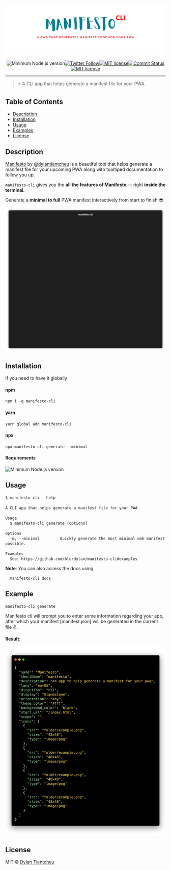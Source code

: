 [![Manifesto CLI](static/banner.png)](https://github.com/blurdylan/manifesto-cli)

<p align="center"><img src="https://badgen.net/badge/node/%3E=8.3/green" alt="Minimum Node.js version" /><a href="https://twitter.com/dylantientcheu"><img src="https://img.shields.io/twitter/follow/dylantientcheu.svg?style=social&amp;label=Follow" alt="Twitter Follow" /></a><a href="https://github.com/blurdylan/manifesto-cli/blob/master/license"><img src="https://badgen.net/github/release/blurdylan/manifesto-cli" alt="MIT license" /></a><a href="https://github.com/blurdylan/manifesto-cli/graphs/commit-activity"><img src="https://badgen.net/github/last-commit/blurdylan/manifesto-cli" alt="Commit Status" /></a><a href="https://github.com/blurdylan/manifesto-cli/blob/master/license"><img src="https://badgen.net/badge/License/MIT/blue" alt="MIT license" /></a></p>

---

> ⚡️ A CLI app that helps generate a manifest file for your PWA.

## Table of Contents

- [Description](#description)
- [Installation](#installation)
- [Usage](#usage)
- [Examples](#examples)
- [License](#license)

## Description

[Manifesto](https://blurdylan.github.io/manifesto/#/) by [@dylantientcheu](https://twitter.com/dylantientcheu) is a beautiful tool that helps generate a manifest file for your upcoming PWA along with tooltiped documentation to follow you up.

`manifesto-cli` gives you the **all the features of Manifesto** — right **inside the terminal**.

Generate a **minimal to full** PWA manifest interactively from start to finish 😎.

![Basic example](static/usage.gif)

## Installation

If you need to have it globally

#### npm

```
npm i -g manifesto-cli
```

#### yarn

```
yarn global add manifesto-cli
```

#### npx

```
npx manifesto-cli generate --minimal
```

#### Requirements

![Minimum Node.js version](https://badgen.net/badge/node/%3E=8.3/green)

## Usage

```
$ manifesto-cli --help

A CLI app that helps generate a manifest file for your PWA

Usage
  $ manifesto-cli generate [options]

Options
  -m, --minimal         Quickly generate the most minimal web manifest possible.

Examples
  See: https://github.com/blurdylan/manifesto-cli#examples
```

**Note**: You can also access the docs using

```
  manifesto-cli docs
```

## Example

```
manifesto-cli generate
```

Manifesto cli will prompt you to enter some information regarding your app, after which your manifest [manifest.json] will be generated in the current file ✌.

**Result**:

![generated manifest](static/result.png)

## License

MIT © [Dylan Tientcheu](https://twitter.com/dylantientcheu)
